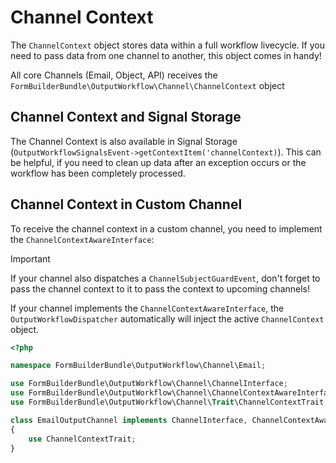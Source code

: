 # Channel Context

The `ChannelContext` object stores data within a full workflow livecycle.
If you need to pass data from one channel to another, this object comes in handy!

All core Channels (Email, Object, API) receives the `FormBuilderBundle\OutputWorkflow\Channel\ChannelContext` object

## Channel Context and Signal Storage
The Channel Context is also available in Signal Storage (`OutputWorkflowSignalsEvent->getContextItem('channelContext)`). 
This can be helpful, if you need to clean up data after an exception occurs or the workflow has been completely processed.

## Channel Context in Custom Channel
To receive the channel context in a custom channel, you need to implement the `ChannelContextAwareInterface`:

> [!IMPORTANT]  
> If your channel also dispatches a `ChannelSubjectGuardEvent`, 
> don't forget to pass the channel context to it to pass the context to upcoming channels!

If your channel implements the `ChannelContextAwareInterface`, the `OutputWorkflowDispatcher` automatically will inject the active `ChannelContext` object.

```php
<?php

namespace FormBuilderBundle\OutputWorkflow\Channel\Email;

use FormBuilderBundle\OutputWorkflow\Channel\ChannelInterface;
use FormBuilderBundle\OutputWorkflow\Channel\ChannelContextAwareInterface;
use FormBuilderBundle\OutputWorkflow\Channel\Trait\ChannelContextTrait;

class EmailOutputChannel implements ChannelInterface, ChannelContextAwareInterface
{
    use ChannelContextTrait;
}
```